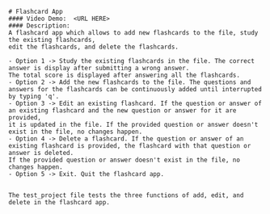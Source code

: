     # Flashcard App
    #### Video Demo:  <URL HERE>
    #### Description:
    A flashcard app which allows to add new flashcards to the file, study the existing flashcards,
    edit the flashcards, and delete the flashcards.

    - Option 1 -> Study the existing flashcards in the file. The correct answer is display after submitting a wrong answer. 
    The total score is displayed after answering all the flashcards.
    - Option 2 -> Add the new flashcards to the file. The questions and answers for the flashcards can be continuously added until interrupted by typing 'q'.
    - Option 3 -> Edit an existing flashcard. If the question or answer of an existing flashcard and the new question or answer for it are provided, 
    it is updated in the file. If the provided question or answer doesn't exist in the file, no changes happen.
    - Option 4 -> Delete a flashcard. If the question or answer of an existing flashcard is provided, the flashcard with that question or answer is deleted. 
    If the provided question or answer doesn't exist in the file, no changes happen.
    - Option 5 -> Exit. Quit the flashcard app.


    The test_project file tests the three functions of add, edit, and delete in the flashcard app.
